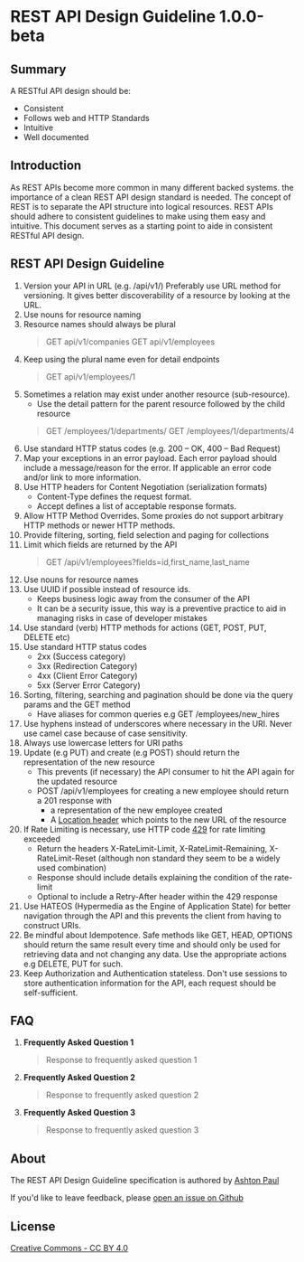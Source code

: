 # REST API Design Guideline 1.0.0-beta

## Summary
A RESTful API design should be:
- Consistent
- Follows web and HTTP Standards
- Intuitive
- Well documented

## Introduction
As REST APIs become more common in many different backed systems.  the importance of a clean REST API design standard is needed. The concept of REST is to separate the API structure into logical resources. REST APIs should adhere to consistent guidelines to make using them easy and intuitive. This document serves as a starting point to aide in consistent RESTful API design.

## REST API Design Guideline 

1. Version your API in URL (e.g. /api/v1/) Preferably use URL method for versioning. It gives better discoverability of a resource by looking at the URL.
1. Use nouns for resource naming
1. Resource names should always be plural
    > GET api/v1/companies
    > GET api/v1/employees
1. Keep using the plural name even for detail endpoints
    > GET api/v1/employees/1
1. Sometimes a relation may exist under another resource (sub-resource). 
   - Use the detail pattern for the parent resource followed by the child resource
    > GET /employees/1/departments/
    > GET /employees/1/departments/4  
1. Use standard HTTP status codes (e.g. 200 – OK, 400 – Bad Request)
1. Map your exceptions in an error payload. Each error payload should include a message/reason for the error. If applicable an error code and/or link to more information.
1. Use HTTP headers for Content Negotiation (serialization formats)
   - Content-Type defines the request format.
   - Accept defines a list of acceptable response formats.
1. Allow HTTP Method Overrides. Some proxies do not support arbitrary HTTP methods or newer HTTP methods.
1. Provide filtering, sorting, field selection and paging for collections
1. Limit which fields are returned by the API
    > GET /api/v1/employees?fields=id,first_name,last_name
1. Use nouns for resource names
1. Use UUID if possible instead of resource ids.
   - Keeps business logic away from the consumer of the API
   - It can be a security issue, this way is a preventive practice to aid in managing risks in case of developer mistakes 
1. Use standard (verb) HTTP methods for actions (GET, POST, PUT, DELETE etc)
1. Use standard HTTP status codes 
   - 2xx (Success category)
   - 3xx (Redirection Category)
   - 4xx (Client Error Category)
   - 5xx (Server Error Category)
1. Sorting, filtering, searching and pagination should be done via the query params and the GET method
   - Have aliases for common queries e.g GET /employees/new_hires
1. Use hyphens instead of underscores where necessary in the URI. Never use camel case because of case sensitivity.
1. Always use lowercase letters for URI paths
1. Update (e.g PUT) and create (e.g POST) should return the representation of the new resource
   - This prevents (if necessary) the API consumer to hit the API again for the updated resource
   - POST /api/v1/employees for creating a new employee should return a 201 response with
     * a representation of the new employee created
     * A [Location header](https://www.w3.org/Protocols/rfc2616/rfc2616-sec14.html#sec14.30) which points to the new URL of the resource
1. If Rate Limiting is necessary, use HTTP code [429](https://tools.ietf.org/html/rfc6585#section-4) for rate limiting exceeded
   - Return the headers X-RateLimit-Limit, X-RateLimit-Remaining, X-RateLimit-Reset (although non standard they seem to be a widely used combination)
   - Response should include details explaining the condition of the rate-limit
   - Optional to include a Retry-After header within the 429 response
1. Use HATEOS (Hypermedia as the Engine of Application State) for better navigation through the API and this prevents the client from having to construct URIs.
1. Be mindful about Idempotence. Safe methods like GET, HEAD, OPTIONS should return the same result every time and should only be used for retrieving data and not changing any data. Use the appropriate actions e.g DELETE, PUT for such.
1. Keep Authorization and Authentication stateless. Don't use sessions to store authentication information for the API, each request should be self-sufficient.

## FAQ
1. **Frequently Asked Question 1**
    > Response to frequently asked question 1
1. **Frequently Asked Question 2**
    > Response to frequently asked question 2
1. **Frequently Asked Question 3**
    > Response to frequently asked question 3

## About
The REST API Design Guideline specification is authored by [Ashton Paul](https://ashtonpaul.com)

If you'd like to leave feedback, please [open an issue on Github](https://github.com/jusdev)

## License
[Creative Commons - CC BY 4.0](https://creativecommons.org/licenses/by/4.0/)
